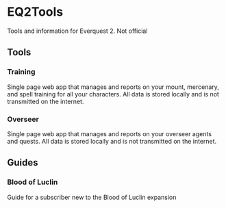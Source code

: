 # EQ2Tools
Tools and information for Everquest 2. Not official

## Tools

### Training

Single page web app that manages and reports on your mount, mercenary, and spell training for all your characters. All data is stored locally and is not transmitted on the internet.

### Overseer

Single page web app that manages and reports on your overseer agents and quests. All data is stored locally and is not transmitted on the internet.

## Guides

### Blood of Luclin

Guide for a subscriber new to the Blood of Luclin expansion
